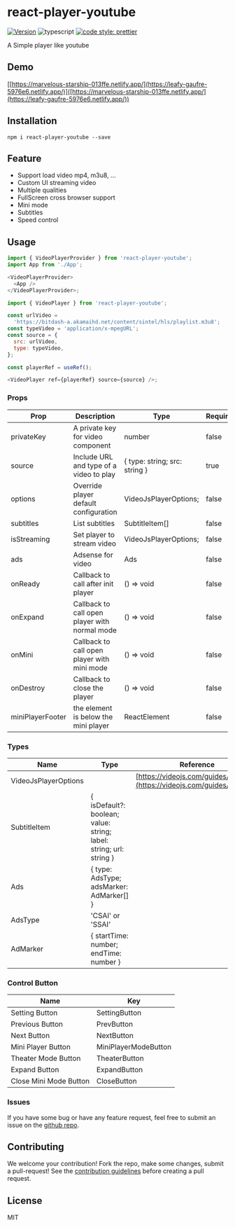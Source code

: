 # react-player-youtube

[![Version](https://img.shields.io/badge/react--player--youtube-react--player--youtube-red)](https://www.npmjs.org/package/react-player-youtube)
![typescript](https://badgen.net/badge/icon/typescript?icon=typescript&label)
[![code style: prettier](https://img.shields.io/badge/code_style-prettier-ff69b4.svg)](https://github.com/prettier/prettier)

A Simple player like youtube

## Demo

[[https://marvelous-starship-013ffe.netlify.app/](https://leafy-gaufre-5976e6.netlify.app/)]([https://marvelous-starship-013ffe.netlify.app/](https://leafy-gaufre-5976e6.netlify.app/))

## Installation

    npm i react-player-youtube --save

## Feature

- Support load video mp4, m3u8, ...
- Custom UI streaming video
- Multiple qualities
- FullScreen cross browser support
- Mini mode
- Subtitles
- Speed control

## Usage

```js
import { VideoPlayerProvider } from 'react-player-youtube';
import App from './App';

<VideoPlayerProvider>
  <App />
</VideoPlayerProvider>;
```

```js
import { VideoPlayer } from 'react-player-youtube';

const urlVideo =
  'https://bitdash-a.akamaihd.net/content/sintel/hls/playlist.m3u8';
const typeVideo = 'application/x-mpegURL';
const source = {
  src: urlVideo,
  type: typeVideo,
};

const playerRef = useRef();

<VideoPlayer ref={playerRef} source={source} />;
```

### Props

| Prop             | Description                                   | Type                          | Require |
| ---------------- | --------------------------------------------- | ----------------------------- | ------- |
| privateKey       | A private key for video component             | number                        | false   |
| source           | Include URL and type of a video to play       | { type: string; src: string } | true    |
| options          | Override player default configuration         | VideoJsPlayerOptions;         | false   |
| subtitles        | List subtitles                                | SubtitleItem[]                | false   |
| isStreaming      | Set player to stream video                    | VideoJsPlayerOptions;         | false   |
| ads              | Adsense for video                             | Ads                           | false   |
| onReady          | Callback to call after init player            | () => void                    | false   |
| onExpand         | Callback to call open player with normal mode | () => void                    | false   |
| onMini           | Callback to call open player with mini mode   | () => void                    | false   |
| onDestroy        | Callback to close the player                  | () => void                    | false   |
| miniPlayerFooter | the element is below the mini player          | ReactElement                  | false   |

### Types

| Name                 | Type                                                               | Reference                                                                  |
| -------------------- | ------------------------------------------------------------------ | -------------------------------------------------------------------------- |
| VideoJsPlayerOptions |                                                                    | [https://videojs.com/guides/options/](https://videojs.com/guides/options/) |
| SubtitleItem         | { isDefault?: boolean; value: string; label: string; url: string } |
| Ads                  | { type: AdsType; adsMarker: AdMarker[] }                           |
| AdsType              | 'CSAI' or 'SSAI'                                                   |
| AdMarker             | { startTime: number; endTime: number }                             |

### Control Button

| Name                   | Key                  |
| ---------------------- | -------------------- |
| Setting Button         | SettingButton        |
| Previous Button        | PrevButton           |
| Next Button            | NextButton           |
| Mini Player Button     | MiniPlayerModeButton |
| Theater Mode Button    | TheaterButton        |
| Expand Button          | ExpandButton         |
| Close Mini Mode Button | CloseButton          |

### Issues

If you have some bug or have any feature request, feel free to submit an issue on the [github repo](https://github.com/CaoKhaHieu/react-player-youtube/issues).

## Contributing

We welcome your contribution! Fork the repo, make some changes, submit a pull-request!
See the [contribution guidelines](https://github.com/CaoKhaHieu/react-player-youtube/blob/master/CONTRIBUTING.md) before creating a pull request.

## License

MIT
